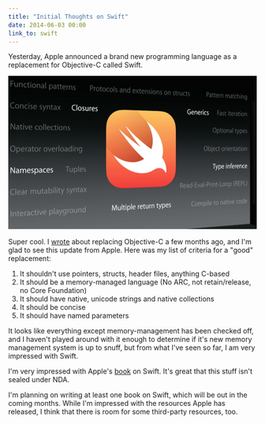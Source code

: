 ```yaml
---
title: "Initial Thoughts on Swift"
date: 2014-06-03 00:00
link_to: swift
---
```


<import><p>Yesterday, Apple announced a brand new programming language as a replacement for Objective-C called Swift. </p>
<img src="/img/import/blog/initial-thoughts-on-swift/256261AB37274AD2862C86F6D0F196E4.png" class="img-responsive"><p>Super cool. I <a href="http://ashfurrow.com/blog/we-need-to-replace-objective-c">wrote</a> about replacing Objective-C a few months ago, and I'm glad to see this update from Apple. Here was my list of criteria for a "good" replacement:</p>
<ol>
<li>It shouldn't use pointers, structs, header files, anything C-based</li>
<li>It should be a memory-managed language (No ARC, not retain/release, no Core Foundation)</li>
<li>It should have native, unicode strings and native collections</li>
<li>It should be concise</li>
<li>It should have named parameters</li>
</ol>
<p>It looks like everything except memory-management has been checked off, and I haven't played around with it enough to determine if it's new memory management system is up to snuff, but from what I've seen so far, I am very impressed with Swift. </p>
<p>I'm very impressed with Apple's <a href="https://itunes.apple.com/us/book/swift-programming-language/id881256329?mt=11">book</a> on Swift. It's great that this stuff isn't sealed under NDA. </p>
<p>I'm planning on writing at least one book on Swift, which will be out in the coming months. While I'm impressed with the resources Apple has released, I think that there is room for some third-party resources, too. </p></import>

<!-- more -->


